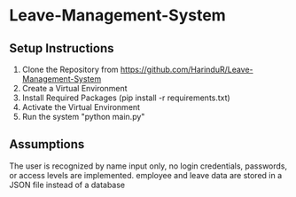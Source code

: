 # Leave-Management-System


## Setup Instructions
1. Clone the Repository from https://github.com/HarinduR/Leave-Management-System
2. Create a Virtual Environment
3. Install Required Packages (pip install -r requirements.txt)
4. Activate the Virtual Environment
5. Run the system "python main.py"


## Assumptions  
The user is recognized by name input only, no login credentials, passwords, or access levels are implemented.
employee and leave data are stored in a JSON file instead of a database
